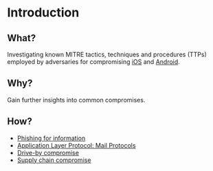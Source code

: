# Introduction

## What?

Investigating known MITRE tactics, techniques and procedures (TTPs) employed by adversaries for compromising [iOS](https://attack.mitre.org/matrices/mobile/ios/) and [Android](https://attack.mitre.org/matrices/mobile/android/).

## Why?

Gain further insights into common compromises.

## How?

* [Phishing for information](network.md)
* [Application Layer Protocol: Mail Protocols](c2.md)
* [Drive-by compromise](drive-by.md)
* [Supply chain compromise](supply-chain.md)

